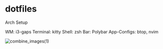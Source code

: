 # dotfiles
Arch Setup

WM: i3-gaps
Terminal: kitty
Shell: zsh 
Bar: Polybar
App-Configs: btop, nvim

![combine_images(1)](https://user-images.githubusercontent.com/106319367/172283944-eccd2188-a062-4f27-b99e-b3b433a18f67.png)
